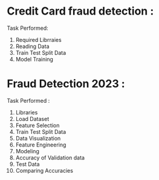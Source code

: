 # Credit Card fraud detection :

Task Performed:

1. Required Librraies
2. Reading Data
3. Train Test Split Data
4. Model Training

# Fraud Detection 2023 :

Task Performed :

1. Libraries
2. Load Dataset
3. Feature Selection
4. Train Test Split Data
5. Data Visualization
6. Feature Engineering
7. Modeling
8. Accuracy of Validation data
9. Test Data
10. Comparing Accuracies